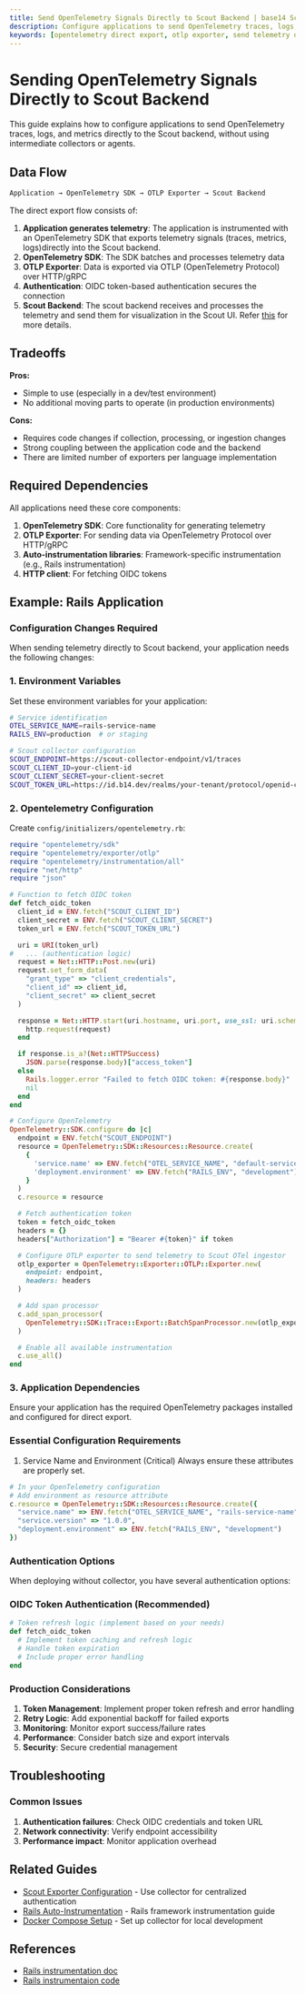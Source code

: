 ```yaml
---
title: Send OpenTelemetry Signals Directly to Scout Backend | base14 Scout
description: Configure applications to send OpenTelemetry traces, logs, and metrics directly to Scout backend without collectors. Complete guide for direct OTLP export with OIDC authentication.
keywords: [opentelemetry direct export, otlp exporter, send telemetry directly, opentelemetry without collector, direct instrumentation]
---
```


# Sending OpenTelemetry Signals Directly to Scout Backend

This guide explains how to configure applications to send OpenTelemetry traces,
logs, and metrics directly to the Scout backend,
without using intermediate collectors or agents.

## Data Flow

``` markdown
Application → OpenTelemetry SDK → OTLP Exporter → Scout Backend
```

The direct export flow consists of:

1. **Application generates telemetry**: The application is instrumented with an
OpenTelemetry SDK that exports telemetry signals (traces, metrics, logs)directly
into the Scout backend.
2. **OpenTelemetry SDK**: The SDK batches and processes telemetry data
3. **OTLP Exporter**: Data is exported via OTLP (OpenTelemetry Protocol) over HTTP/gRPC
4. **Authentication**: OIDC token-based authentication secures the connection
5. **Scout Backend**: The scout backend receives and processes the telemetry
 and send them for visualization in the Scout UI.
Refer [this](https://docs.base14.io/) for more details.

## Tradeoffs

**Pros:**

- Simple to use (especially in a dev/test environment)
- No additional moving parts to operate (in production environments)

**Cons:**

- Requires code changes if collection, processing, or ingestion changes
- Strong coupling between the application code and the backend
- There are limited number of exporters per language implementation

## Required Dependencies

All applications need these core components:

1. **OpenTelemetry SDK**: Core functionality for generating telemetry
2. **OTLP Exporter**: For sending data via OpenTelemetry Protocol over HTTP/gRPC
3. **Auto-instrumentation libraries**: Framework-specific instrumentation
(e.g., Rails instrumentation)
4. **HTTP client**: For fetching OIDC tokens

## Example: Rails Application

### Configuration Changes Required

When sending telemetry directly to Scout backend, your application needs the
following changes:

### 1.  Environment Variables

Set these environment variables for your application:

```bash
# Service identification
OTEL_SERVICE_NAME=rails-service-name
RAILS_ENV=production  # or staging

# Scout collector configuration
SCOUT_ENDPOINT=https://scout-collector-endpoint/v1/traces
SCOUT_CLIENT_ID=your-client-id
SCOUT_CLIENT_SECRET=your-client-secret
SCOUT_TOKEN_URL=https://id.b14.dev/realms/your-tenant/protocol/openid-connect/token
```

### 2. Opentelemetry Configuration

Create `config/initializers/opentelemetry.rb`:

```ruby
require "opentelemetry/sdk"
require "opentelemetry/exporter/otlp"
require "opentelemetry/instrumentation/all"
require "net/http"
require "json"

# Function to fetch OIDC token
def fetch_oidc_token
  client_id = ENV.fetch("SCOUT_CLIENT_ID")
  client_secret = ENV.fetch("SCOUT_CLIENT_SECRET")
  token_url = ENV.fetch("SCOUT_TOKEN_URL")

  uri = URI(token_url)
#   ... (authentication logic)
  request = Net::HTTP::Post.new(uri)
  request.set_form_data(
    "grant_type" => "client_credentials",
    "client_id" => client_id,
    "client_secret" => client_secret
  )

  response = Net::HTTP.start(uri.hostname, uri.port, use_ssl: uri.scheme == "https") do |http|
    http.request(request)
  end

  if response.is_a?(Net::HTTPSuccess)
    JSON.parse(response.body)["access_token"]
  else
    Rails.logger.error "Failed to fetch OIDC token: #{response.body}"
    nil
  end
end

# Configure OpenTelemetry
OpenTelemetry::SDK.configure do |c|
  endpoint = ENV.fetch("SCOUT_ENDPOINT")
  resource = OpenTelemetry::SDK::Resources::Resource.create(
    {
      'service.name' => ENV.fetch("OTEL_SERVICE_NAME", "default-service"),
      'deployment.environment' => ENV.fetch("RAILS_ENV", "development")
    }   
  )
  c.resource = resource

  # Fetch authentication token
  token = fetch_oidc_token
  headers = {}
  headers["Authorization"] = "Bearer #{token}" if token

  # Configure OTLP exporter to send telemetry to Scout OTel ingestor
  otlp_exporter = OpenTelemetry::Exporter::OTLP::Exporter.new(
    endpoint: endpoint,
    headers: headers
  )

  # Add span processor
  c.add_span_processor(
    OpenTelemetry::SDK::Trace::Export::BatchSpanProcessor.new(otlp_exporter)
  )

  # Enable all available instrumentation
  c.use_all()
end
```

### 3. Application Dependencies

Ensure your application has the required OpenTelemetry packages installed and
configured for direct export.

### Essential Configuration Requirements

1. Service Name and Environment (Critical)
Always ensure these attributes are properly set.

```ruby
# In your OpenTelemetry configuration
# Add environment as resource attribute
c.resource = OpenTelemetry::SDK::Resources::Resource.create({
  "service.name" => ENV.fetch("OTEL_SERVICE_NAME", "rails-service-name"),
  "service.version" => "1.0.0",
  "deployment.environment" => ENV.fetch("RAILS_ENV", "development")
})
```

### Authentication Options

When deploying without collector, you have several authentication options:

### OIDC Token Authentication (Recommended)

```ruby
# Token refresh logic (implement based on your needs)
def fetch_oidc_token
  # Implement token caching and refresh logic
  # Handle token expiration
  # Include proper error handling
end
```

### Production Considerations

1. **Token Management**: Implement proper token refresh and error handling
2. **Retry Logic**: Add exponential backoff for failed exports
3. **Monitoring**: Monitor export success/failure rates
4. **Performance**: Consider batch size and export intervals
5. **Security**: Secure credential management

## Troubleshooting

### Common Issues

1. **Authentication failures**: Check OIDC credentials and token URL
2. **Network connectivity**: Verify endpoint accessibility
3. **Performance impact**: Monitor application overhead

## Related Guides

- [Scout Exporter Configuration](./scout-exporter.md) - Use collector for
  centralized authentication
- [Rails Auto-Instrumentation](../apps/auto-instrumentation/rails.md) - Rails
  framework instrumentation guide
- [Docker Compose Setup](./docker-compose-example.md) - Set up collector for
  local development

## References

- [Rails instrumentation doc](https://docs.base14.io/instrument/apps/auto-instrumentation/rails)
- [Rails instrumentaion code](https://github.com/base-14/examples/tree/main/rails)
